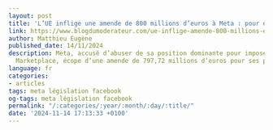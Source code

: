 ```yaml
---
layout: post
title: 'L’UE inflige une amende de 800 millions d’euros à Meta : pour quelles raisons ?'
link: https://www.blogdumoderateur.com/ue-inflige-amende-800-millions-euros-meta
author: Matthieu Eugène
published_date: 14/11/2024
description: Meta, accusé d’abuser de sa position dominante pour imposer la Facebook
  Marketplace, écope d’une amende de 797,72 millions d’euros pour ses pratiques anticoncurrentielles.
language: fr
categories:
- articles
tags: meta législation facebook
og-tags: meta législation facebook
permalink: "/:categories/:year/:month/:day/:title/"
date: '2024-11-14 17:13:33 +0100'
---
```

